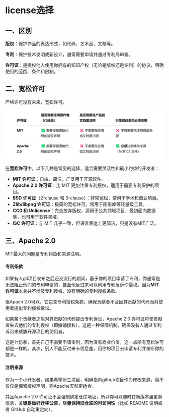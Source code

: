 # license选择



## 一、区别

**版权**：保护作品的表达形式，如代码、艺术品、文档等。

**专利**：保护技术发明或新设计，通常需要申请并通过专利局审查。

**许可证**：是授权他人使用你拥有的知识产权（无论是版权还是专利）的协议，明确使用的范围、条件和限制。



## 二、宽松许可

严格许可没有未来，宽松许可。



![image-20250403085507568](./assets/image-20250403085507568.png)

在**宽松许可**中，以下几种是常见的选择，适合需要灵活性和最小约束的开发者：

- **MIT 许可证**：自由、简洁，广泛用于开源软件。
- **Apache 2.0 许可证**：比 MIT 更加注重专利授权，适用于需要专利保护的项目。
- **BSD 许可证**（2-clause 和 3-clause）：非常宽松，常用于学术和商业项目。
- **Zlib/libpng 许可证**：极简的宽松许可，常用于图形库等轻量级工具。
- **CC0 和 Unlicense**：完全放弃版权，适用于公共领域项目，最初面向数据集，也可用于软件领域。
- **ISC 许可证**：与 MIT 几乎一致，但语言表达上更简洁，只是没有MIT广泛。



## 三、Apache 2.0

MIT最大的问题是专利钓鱼和来源注明。

#### 专利条款

如果有人git项目发布之后还没流行的期间，基于你的项目申请了专利，你通常是无法阻止他们的专利申请的，甚至他反过来可以利用专利反诉你侵权。因为**MIT 许可证**本身并不涉及专利授权，没有明确的专利授权条款。

但Apach 2.0可以，它包含专利授权条款，确保贡献者不会因其贡献的代码而对使用者提出专利侵权诉讼。

如果某个贡献者之后对其贡献的代码提出专利诉讼，Apache 2.0 许可证将使贡献者失去他们的专利授权（即撤销授权）。这是一种保障机制，确保没有人通过专利诉讼来威胁开源项目的使用者。

这是七伤拳，首先自己不需要申请专利，因为没有商业价值，这一点所有宽松许可都是一样的。其次，别人不能反过来卡信息差，用你的项目去申请专利并垄断你的技术。



#### 注明来源

作为一个小开发者，如果希望衍生项目，明确指向github项目作为修改来源，而不仅仅是保留版权声明，则Apache天然更适合。

并且Apache 2.0 许可证不会强制绑定仓库地址，所以你可以随时在新版本里更新信息，**关键是做好迁移公告，尽量保持旧仓库的可访问性**（比如 README 说明或者 GitHub 自动重定向）。